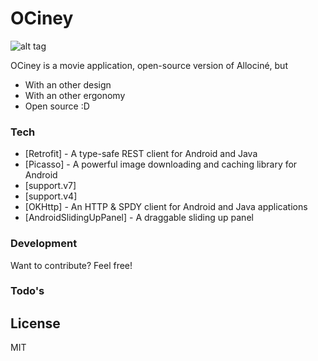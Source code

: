 # OCiney

![alt tag](https://raw.githubusercontent.com/florent37/OCiney/master/images/frame_00_films.png)

OCiney is a movie application, open-source version of Allociné, but 

- With an other design
- With an other ergonomy
- Open source :D

### Tech

* [Retrofit] - A type-safe REST client for Android and Java
* [Picasso] - A powerful image downloading and caching library for Android
* [support.v7]
* [support.v4]
* [OKHttp] - An HTTP & SPDY client for Android and Java applications
* [AndroidSlidingUpPanel] - A draggable sliding up panel 

### Development
Want to contribute? Feel free!

### Todo's

License
----

MIT